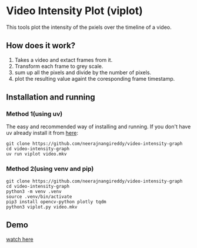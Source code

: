# Video Intensity Plot (viplot)
This tools plot the intensity of the pxiels over the timeline of a video.

## How does it work?
1) Takes a video and extact frames from it.
2) Transform each frame to grey scale.
3) sum up all the pixels and divide by the number of pixels.
4) plot the resulting value againt the coresponding frame timestamp.


## Installation and running
### Method 1(using uv)
The easy and recommended way of installing and running.
If you don't have uv already install it from [here](https://docs.astral.sh/uv/getting-started/installation/):
```
git clone https://github.com/neerajnangireddy/video-intensity-graph
cd video-intensity-graph
uv run viplot video.mkv
```

### Method 2(using venv and pip)
```
git clone https://github.com/neerajnangireddy/video-intensity-graph
cd video-intensity-graph
python3 -m venv .venv
source .venv/bin/activate
pip3 install opencv-python plotly tqdm
python3 viplot.py video.mkv
```

## Demo
[watch here](https://github.com/user-attachments/assets/dd22375f-882f-4326-8ab2-e07f7633990b)

